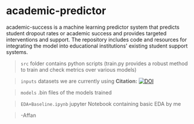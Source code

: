 # academic-predictor

academic-success is a machine learning predictor system that predicts student dropout rates or academic success and provides targeted interventions and support. The repository includes code and resources for integrating the model into educational institutions' existing student support systems.

> `src` folder contains python scripts (train.py provides a robust method to train and check metrics over various models)

> `inputs` datasets we are currently using **Citation:** [![DOI](https://zenodo.org/badge/DOI/10.5281/zenodo.5777340.svg)](https://doi.org/10.5281/zenodo.5777340)

> `models` .bin files of the models trained 

> `EDA+Baseline.ipynb` jupyter Notebook containing basic EDA by me

> -Affan
